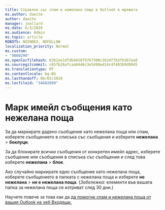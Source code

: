 ```yaml
---
title: Справяне със спам и нежелана поща в Outlook в мрежата
ms.author: daeite
author: daeite
manager: joallard
ms.date: 6/3/2019
ms.audience: Admin
ms.topic: article
ROBOTS: NOINDEX, NOFOLLOW
localization_priority: Normal
ms.custom:
- "9000290"
ms.openlocfilehash: 63b2ee1dfdb4458f9767300c263df7b3fb367ea8
ms.sourcegitcommit: c65fb26afcaa8446c3e5490ed14c4f403b9d0945
ms.translationtype: MT
ms.contentlocale: bg-BG
ms.lasthandoff: 06/03/2019
ms.locfileid: "34682899"
---
```

# <a name="mark-email-messages-as-junk"></a>Марк имейл съобщения като нежелана поща

За да маркирате дадено съобщение като нежелана поща или спам, изберете съобщението в списъка със съобщения и изберете **нежелана** > **боклуци**.

За да блокирате всички съобщения от конкретен имейл адрес, изберете съобщение или съобщения в списъка със съобщения и след това изберете **нежелана** > **блок**.

Ако случайно маркирате едно съобщение като нежелана поща, изберете съобщението в папката с нежелана поща и изберете **не нежелана** > **не е нежелана поща**. (*Забележка:* елементи във вашата папка за нежелана поща се изтриват след 30 дни.)

Научете повече за това как да [да помогне спам и нежелана поща от вашия Outlook на уеб Входящи.](https://support.office.com/article/db786e79-54e2-40cc-904f-d89d57b7f41d)